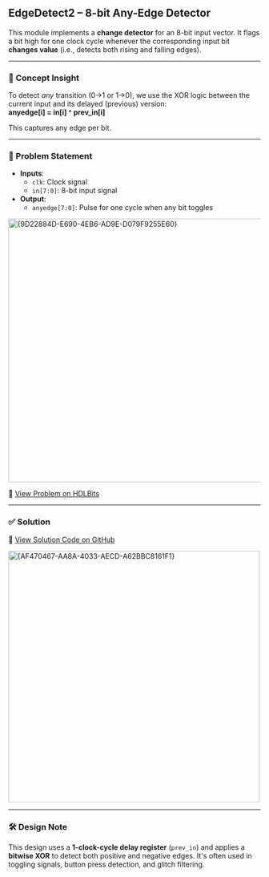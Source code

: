 ## EdgeDetect2 – 8-bit Any-Edge Detector

This module implements a **change detector** for an 8-bit input vector. It flags a bit high for one clock cycle whenever the corresponding input bit **changes value** (i.e., detects both rising and falling edges).

---

### 🧠 Concept Insight  
To detect *any* transition (0→1 or 1→0), we use the XOR logic between the current input and its delayed (previous) version:  
**anyedge[i] = in[i] ^ prev_in[i]**

This captures any edge per bit.

---

### 📘 Problem Statement  
- **Inputs**:  
  - `clk`: Clock signal  
  - `in[7:0]`: 8-bit input signal  
- **Output**:  
  - `anyedge[7:0]`: Pulse for one cycle when any bit toggles

<img width="526" alt="{9D22884D-E690-4EB6-AD9E-D079F9255E60}" src="https://github.com/user-attachments/assets/b7245ebd-ec1e-44fe-884b-2d185605e670" />

🔗 [View Problem on HDLBits](https://hdlbits.01xz.net/wiki/Edgedetect2)

---

### ✅ Solution  
📄 [View Solution Code on GitHub](https://github.com/EswarAdithya011/HDLBits/blob/main/Problem%20Sets/3.%20Circuits/Sequential%20logic/3.5%20Latches%20and%20Flip-Flops/3.5.16%20Detect%20both%20edges/edgedetect2.v)

<img width="502" alt="{AF470467-AA8A-4033-AECD-A62BBC8161F1}" src="https://github.com/user-attachments/assets/f977aa60-4592-4e3c-b609-51932adfd6d7" />

---

### 🛠 Design Note  
This design uses a **1-clock-cycle delay register** (`prev_in`) and applies a **bitwise XOR** to detect both positive and negative edges. It's often used in toggling signals, button press detection, and glitch filtering.

